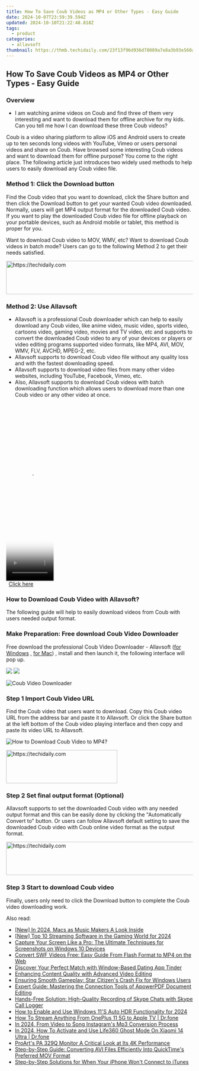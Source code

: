 ```yaml
---
title: How To Save Coub Videos as MP4 or Other Types - Easy Guide
date: 2024-10-07T23:59:39.594Z
updated: 2024-10-10T21:22:48.818Z
tags:
  - product
categories:
  - allavsoft
thumbnail: https://thmb.techidaily.com/23f13f96d936d78089a7e8a3b93e560ac0ab8587601498f32a131493f3f787f8.jpg
---
```


## How To Save Coub Videos as MP4 or Other Types - Easy Guide

### Overview

* I am watching anime videos on Coub and find three of them very interesting and want to download them for offline archive for my kids. Can you tell me how I can download these three Coub videos?

Coub is a video sharing platform to allow iOS and Android users to create up to ten seconds long videos with YouTube, Vimeo or users personal videos and share on Coub. Have browsed some interesting Coub videos and want to download them for offline purpose? You come to the right place. The following article just introduces two widely used methods to help users to easily download any Coub video file.

### Method 1: Click the Download button

Find the Coub video that you want to download, click the Share button and then click the Download button to get your wanted Coub video downloaded. Normally, users will get MP4 output format for the downloaded Coub video. If you want to play the downloaded Coub video file for offline playback on your portable devices, such as Android mobile or tablet, this method is proper for you.

Want to download Coub video to MOV, WMV, etc? Want to download Coub videos in batch mode? Users can go to the following Method 2 to get their needs satisfied.

<!-- affiliate ads begin -->
<a href="https://appsumo.8odi.net/c/5597632/2105859/7443" target="_top" id="2105859">
  <img src="//a.impactradius-go.com/display-ad/7443-2105859" border="0" alt="https://techidaily.com" width="728" height="90"/>
</a>
<img height="0" width="0" src="https://appsumo.8odi.net/i/5597632/2105859/7443" style="position:absolute;visibility:hidden;" border="0" />
<!-- affiliate ads end -->

### Method 2: Use Allavsoft

* Allavsoft is a professional Coub downloader which can help to easily download any Coub video, like anime video, music video, sports video, cartoons video, gaming video, movies and TV video, etc and supports to convert the downloaded Coub video to any of your devices or players or video editing programs supported video formats, like MP4, AVI, MOV, WMV, FLV, AVCHD, MPEG-2, etc.
* Allavsoft supports to download Coub video file without any quality loss and with the fastest downloading speed.
* Allavsoft supports to download video files from many other video websites, including YouTube, Facebook, Vimeo, etc.
* Also, Allavsoft supports to download Coub videos with batch downloading function which allows users to download more than one Coub video or any other video at once.

<!-- affiliate ads begin -->
<span id="1977028">
					<video width="128" height="480" style="cursor:pointer"
           poster="//a.impactradius-go.com/display-clicktoplayimage/1977028.png"
           onclick="if(!this.playClicked){this.play();this.setAttribute('controls',true);this.playClicked=true;}">
	   <source src="//a.impactradius-go.com/display-ad/22993-1977028">
	   <img src="//a.impactradius-go.com/display-clicktoplayimage/1977028.png" style="border: none; height: 100%; width: 100%; object-fit: contain">
	</video>
	<div style="width:80px;text-align:center"><a href="javascript:window.open(decodeURIComponent('https%3A%2F%2Fhomestyler.sjv.io%2Fc%2F5597632%2F1977028%2F22993'), '_blank');void(0);">Click here</a></div>
</span>
<img height="0" width="0" src="https://imp.pxf.io/i/5597632/1977028/22993" style="position:absolute;visibility:hidden;" border="0" />
<!-- affiliate ads end -->

### How to Download Coub Video with Allavsoft?

The following guide will help to easily download videos from Coub with users needed output format.

### Make Preparation: Free download Coub Video Downloader

Free download the professional Coub Video Downloader - Allavsoft ([for Windows](https://tools.techidaily.com/allavsoft/products/) , [for Mac](https://tools.techidaily.com/allavsoft/products/)) , install and then launch it, the following interface will pop up.

[![](https://www.allavsoft.com/how-to/../images/how-to/free-download-win.jpg)](https://tools.techidaily.com/allavsoft/products/) [![](https://www.allavsoft.com/how-to/../images/how-to/free-download-mac.jpg)](https://tools.techidaily.com/allavsoft/products/)

![Coub Video Downloader](https://www.allavsoft.com/how-to/../images/allavsoft/screen-shot-600.jpg)

### Step 1 Import Coub Video URL

Find the Coub video that users want to download. Copy this Coub video URL from the address bar and paste it to Allavsoft. Or click the Share button at the left bottom of the Coub video playing interface and then copy and paste its video URL to Allavsoft.

![How to Download Coub Video to MP4?](https://www.allavsoft.com/how-to/../images/how-to/download-rtmp-video/download-rtmp-video.jpg)

<!-- affiliate ads begin -->
<a href="https://wigfever.sjv.io/c/5597632/2005196/22899" target="_top" id="2005196">
  <img src="//a.impactradius-go.com/display-ad/22899-2005196" border="0" alt="https://techidaily.com" width="300" height="90"/>
</a>
<img height="0" width="0" src="https://wigfever.sjv.io/i/5597632/2005196/22899" style="position:absolute;visibility:hidden;" border="0" />
<!-- affiliate ads end -->

### Step 2 Set final output format (Optional)

Allavsoft supports to set the downloaded Coub video with any needed output format and this can be easily done by clicking the "Automatically Convert to" button. Or users can follow Allavsoft default setting to save the downloaded Coub video with Coub online video format as the output format.

<!-- affiliate ads begin -->
<a href="https://appsumo.8odi.net/c/5597632/2094415/7443" target="_top" id="2094415">
  <img src="//a.impactradius-go.com/display-ad/7443-2094415" border="0" alt="https://techidaily.com" width="728" height="90"/>
</a>
<img height="0" width="0" src="https://appsumo.8odi.net/i/5597632/2094415/7443" style="position:absolute;visibility:hidden;" border="0" />
<!-- affiliate ads end -->

### Step 3 Start to download Coub video

Finally, users only need to click the Download button to complete the Coub video downloading work.

<ins class="adsbygoogle"
     style="display:block"
     data-ad-format="autorelaxed"
     data-ad-client="ca-pub-7571918770474297"
     data-ad-slot="1223367746"></ins>

<ins class="adsbygoogle"
     style="display:block"
     data-ad-client="ca-pub-7571918770474297"
     data-ad-slot="8358498916"
     data-ad-format="auto"
     data-full-width-responsive="true"></ins>

<span class="atpl-alsoreadstyle">Also read:</span>
<div><ul>
<li><a href="https://desktop-recording.techidaily.com/new-in-2024-macs-as-music-makers-a-look-inside/"><u>[New] In 2024, Macs as Music Makers A Look Inside</u></a></li>
<li><a href="https://fox-boxes.techidaily.com/new-top-10-streaming-software-in-the-gaming-world-for-2024/"><u>[New] Top 10 Streaming Software in the Gaming World for 2024</u></a></li>
<li><a href="https://fox-ssl.techidaily.com/capture-your-screen-like-a-pro-the-ultimate-techniques-for-screenshots-on-windows-10-devices/"><u>Capture Your Screen Like a Pro: The Ultimate Techniques for Screenshots on Windows 10 Devices</u></a></li>
<li><a href="https://fox-ssl.techidaily.com/convert-swf-videos-free-easy-guide-from-flash-format-to-mp4-on-the-web/"><u>Convert SWF Videos Free: Easy Guide From Flash Format to MP4 on the Web</u></a></li>
<li><a href="https://fox-ssl.techidaily.com/discover-your-perfect-match-with-window-based-dating-app-tinder/"><u>Discover Your Perfect Match with Window-Based Dating App Tinder</u></a></li>
<li><a href="https://youtube-sure.techidaily.com/cing-content-quality-with-advanced-video-editing/"><u>Enhancing Content Quality with Advanced Video Editing</u></a></li>
<li><a href="https://program-issues.techidaily.com/ensuring-smooth-gameplay-star-citizens-crash-fix-for-windows-users/"><u>Ensuring Smooth Gameplay: Star Citizen's Crash Fix for Windows Users</u></a></li>
<li><a href="https://fox-ssl.techidaily.com/expert-guide-mastering-the-connection-tools-of-apowerpdf-document-editing/"><u>Expert Guide: Mastering the Connection Tools of ApowerPDF Document Editing</u></a></li>
<li><a href="https://fox-ssl.techidaily.com/hands-free-solution-high-quality-recording-of-skype-chats-with-skype-call-logger/"><u>Hands-Free Solution: High-Quality Recording of Skype Chats with Skype Call Logger</u></a></li>
<li><a href="https://some-techniques.techidaily.com/how-to-enable-and-use-windows-11s-auto-hdr-functionality-for-2024/"><u>How to Enable and Use Windows 11'S Auto HDR Functionality for 2024</u></a></li>
<li><a href="https://screen-mirror.techidaily.com/how-to-stream-anything-from-oneplus-11-5g-to-apple-tv-drfone-by-drfone-android/"><u>How To Stream Anything From OnePlus 11 5G to Apple TV | Dr.fone</u></a></li>
<li><a href="https://instagram-video-files.techidaily.com/in-2024-from-video-to-song-instagrams-mp3-conversion-process/"><u>In 2024, From Video to Song Instagram's Mp3 Conversion Process</u></a></li>
<li><a href="https://review-topics.techidaily.com/in-2024-how-to-activate-and-use-life360-ghost-mode-on-xiaomi-14-ultra-drfone-by-drfone-virtual-android/"><u>In 2024, How To Activate and Use Life360 Ghost Mode On Xiaomi 14 Ultra | Dr.fone</u></a></li>
<li><a href="https://extra-hints.techidaily.com/proarts-pa-329q-monitor-a-critical-look-at-its-4k-performance/"><u>ProArt's PA 329Q Monitor A Critical Look at Its 4K Performance</u></a></li>
<li><a href="https://fox-ssl.techidaily.com/step-by-step-guide-converting-avi-files-efficiently-into-quicktimes-preferred-mov-format/"><u>Step-by-Step Guide: Converting AVI Files Efficiently Into QuickTime's Preferred MOV Format</u></a></li>
<li><a href="https://fox-ssl.techidaily.com/step-by-step-solutions-for-when-your-iphone-wont-connect-to-itunes/"><u>Step-by-Step Solutions for When Your iPhone Won't Connect to iTunes</u></a></li>
</ul></div>

